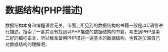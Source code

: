 # 数据结构(PHP描述)

数据结构本身和编程语言无关，市面上所见到的数据结构的书籍一般是以C语言进行描述。搜索了一番并没有找到以PHP描述的数据结构的书籍，考虑到PHP是第二好的编程语言，所以我准备用PHP描述一遍基本的数据结构，也算是加深自己对数据结构的理解吧。